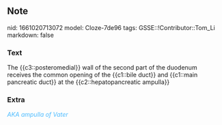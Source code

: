 ## Note
nid: 1661020713072
model: Cloze-7de96
tags: GSSE::!Contributor::Tom_Li
markdown: false

### Text
<div>
  The {{c3::posteromedial}} wall of the second part of the duodenum
  receives the common opening of the {{c1::bile duct}} and
  {{c1::main pancreatic duct}} at the {{c2::hepatopancreatic
  ampulla}}
</div>

### Extra
<i><font color="#4FBCFF">AKA ampulla of Vater</font></i>
